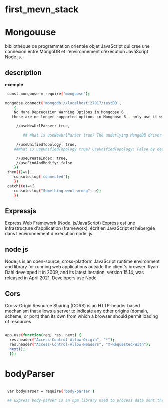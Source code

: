 # first_mevn_stack

# Mongouuse 
 bibliothèque de programmation orientée objet JavaScript qui crée une connexion entre MongoDB et l'environnement d'exécution JavaScript Node.js.

 ## description
  **exemple**

 
```bash
 const mongoose = require('mongoose'); 
 
mongoose.connect('mongodb://localhost:27017/testDB', 
	{ 
  	No More Deprecation Warning Options in Mongoose 6
   these are no longer supported options in Mongoose 6 - only use it with old versions

	 //useNewUrlParser: true,

        ## What is useNewUrlParser true? The underlying MongoDB driver has deprecated their current connection string parser. Because this is a major change, they added the useNewUrlParser flag to allow users to fall back to the old parser if they find a bug in the new parser.

	 //useUnifiedTopology: true,
    ##What is useUnifiedTopology true? useUnifiedTopology: False by default. Set to true to opt in to using the MongoDB driver's new connection management engine. You should set this option to true , except for the unlikely case that it prevents you from maintaining a stable connection.

	 //useCreateIndex: true,
	 //useFindAndModify: false
	})
.then(()=>{
	console.log('connected');
	})
.catch((e)=>{
	console.log("Something went wrong", e);
	})
```

## Expressjs
Express Web Framework (Node. js/JavaScript) Express est une infrastructure d'application (framework), écrit en JavaScript et hébergée dans l'environnement d'exécution node. js

## node js 
Node.js is an open-source, cross-platform JavaScript runtime environment and library for running web applications outside the client's browser. Ryan Dahl developed it in 2009, and its latest iteration, version 15.14, was released in April 2021. Developers use Node

## Cors
 Cross-Origin Resource Sharing (CORS) is an HTTP-header based mechanism that 
allows a server to indicate any other origins (domain, scheme, or port) than 
its own from which a browser should permit loading of resources

```bash

app.use(function(req, res, next) {
  res.header("Access-Control-Allow-Origin", "*");
  res.header("Access-Control-Allow-Headers", "X-Requested-With");
  next();
  });

```
# bodyParser
```bash

 var bodyParser = require('body-parser')

 ## Express body-parser is an npm library used to process data sent through an HTTP request body. It exposes four express middlewares for parsing text, JSON, url-encoded and raw data set through an HTTP request body. These middlewares are functions that process incoming requests before they reach the target controller.
```



